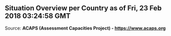 ## Situation Overview per Country as of Fri, 23 Feb 2018 03:24:58 GMT

Source: **ACAPS (Assessment Capacities Project) - https://www.acaps.org**